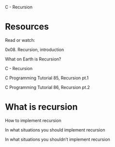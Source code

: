 C - Recursion
# Resources

Read or watch:



0x08. Recursion, introduction

What on Earth is Recursion?

C - Recursion

C Programming Tutorial 85, Recursion pt.1

C Programming Tutorial 86, Recursion pt.2

# What is recursion

How to implement recursion

In what situations you should implement recursion

In what situations you shouldn’t implement recursion
